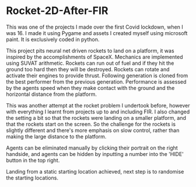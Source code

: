 # Rocket-2D-After-FIR

This was one of the projects I made over the first Covid lockdown, when I was 16. I made it using Pygame and assets I created myself using microsoft paint. It is exclusively coded in python.

This project pits neural net driven rockets to land on a platform, it was inspired by the accomplishments of SpaceX. Mechanics are implemented using SUVAT arithmetic. Rockets can run out of fuel and if they hit the ground too hard then they will be destroyed. Rockets can rotate and activate their engines to provide thrust. Following generation is cloned from the best performer from the previous generation. Performance is assessed by the agents speed when they make contact with the ground and the horizontal distance from the platform.

This was another attempt at the rocket problem I undertook before, however with everything I learnt from projects up to and including FIR. I also changed the setting a bit so that the rockets were landing on a smaller platform, and that the rockets start on the screen. So the challenge for the rockets is slightly different and there's more emphasis on slow control, rather than making the large distance to the platform.

Agents can be eliminated manually by clicking their portrait on the right handside, and agents can be hidden by inputting a number into the 'HIDE' button in the top right.

Landing from a static starting location achieved, next step is to randomise the starting locations.
